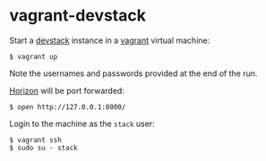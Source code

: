 vagrant-devstack
================

Start a [devstack](http://devstack.org/) instance in a [vagrant](http://www.vagrantup.com/) virtual machine:

    $ vagrant up

Note the usernames and passwords provided at the end of the run.

[Horizon](https://github.com/openstack/horizon/) will be port forwarded:

    $ open http://127.0.0.1:8000/

Login to the machine as the `stack` user:

    $ vagrant ssh
    $ sudo su - stack
